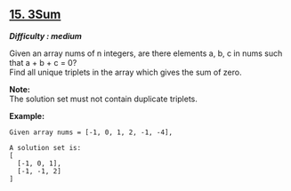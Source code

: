 ## [15. 3Sum](https://leetcode.com/problems/3sum/description/)
**_Difficulty : medium_**

Given an array nums of n integers, are there elements a, b, c in nums such that a + b + c = 0?\
Find all unique triplets in the array which gives the sum of zero.

**Note:**\
The solution set must not contain duplicate triplets.

**Example:**
```
Given array nums = [-1, 0, 1, 2, -1, -4],

A solution set is:
[
  [-1, 0, 1],
  [-1, -1, 2]
]
```